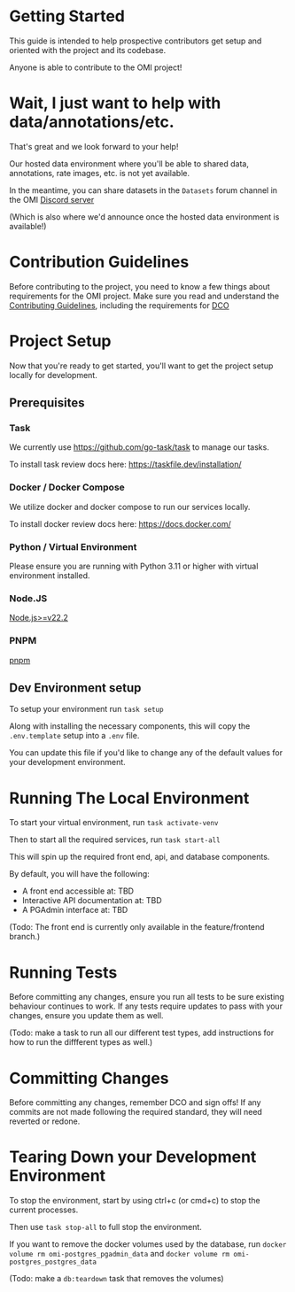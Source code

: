 # Getting Started

This guide is intended to help prospective contributors get setup and oriented with the project and its codebase.

Anyone is able to contribute to the OMI project!

# Wait, I just want to help with data/annotations/etc.

That's great and we look forward to your help!

Our hosted data environment where you'll be able to shared data, annotations, rate images, etc. is not yet available.

In the meantime, you can share datasets in the `Datasets` forum channel in the OMI [Discord server](https://discord.gg/vANKjzDDkQ)

(Which is also where we'd announce once the hosted data environment is available!)

# Contribution Guidelines

Before contributing to the project, you need to know a few things about requirements for the OMI project. Make sure you read and understand the [Contributing Guidelines](../CONTRIBUTING.md), including the requirements for [DCO](../DCO.md)

# Project Setup

Now that you're ready to get started, you'll want to get the project setup locally for development.

## Prerequisites

### Task

We currently use https://github.com/go-task/task to manage our tasks.

To install task review docs here: https://taskfile.dev/installation/

### Docker / Docker Compose

We utilize docker and docker compose to run our services locally.

To install docker review docs here: https://docs.docker.com/

### Python / Virtual Environment

Please ensure you are running with Python 3.11 or higher with virtual environment installed.

### Node.JS

[Node.js>=v22.2](https://nodejs.org/en/download/package-manager)

### PNPM

[pnpm](https://pnpm.io/installation)

## Dev Environment setup

To setup your environment run `task setup`

Along with installing the necessary components, this will copy the `.env.template` setup into a `.env` file.

You can update this file if you'd like to change any of the default values for your development environment.


# Running The Local Environment

To start your virtual environment, run `task activate-venv`

Then to start all the required services, run `task start-all`

This will spin up the required front end, api, and database components.

By default, you will have the following:

- A front end accessible at: TBD
- Interactive API documentation at: TBD
- A PGAdmin interface at: TBD

(Todo: The front end is currently only available in the feature/frontend branch.)


# Running Tests

Before committing any changes, ensure you run all tests to be sure existing behaviour continues to work. If any tests require updates to pass with your changes, ensure you update them as well.

(Todo: make a task to run all our different test types, add instructions for how to run the diffferent types as well.)


# Committing Changes

Before committing any changes, remember DCO and sign offs! If any commits are not made following the required standard, they will need reverted or redone.


# Tearing Down your Development Environment

To stop the environment, start by using ctrl+c (or cmd+c) to stop the current processes.

Then use `task stop-all` to full stop the environment.

If you want to remove the docker volumes used by the database, run `docker volume rm omi-postgres_pgadmin_data` and `docker volume rm omi-postgres_postgres_data`

(Todo: make a `db:teardown` task that removes the volumes)
